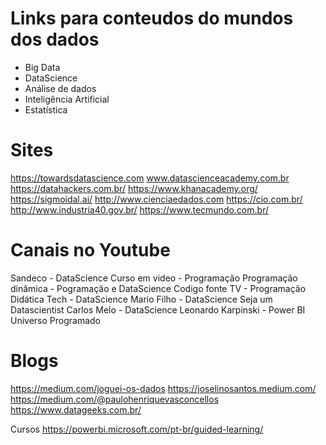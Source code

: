 # Links para conteudos do mundos dos dados
* Big Data
* DataScience
* Análise de dados
* Inteligência Artificial
* Estatística

# Sites
https://towardsdatascience.com
www.datascienceacademy.com.br
https://datahackers.com.br/
https://www.khanacademy.org/
https://sigmoidal.ai/
http://www.cienciaedados.com
https://cio.com.br/
http://www.industria40.gov.br/
https://www.tecmundo.com.br/

# Canais no Youtube
Sandeco - DataScience
Curso em video - Programação
Programação dinâmica - Pogramação e DataScience
Codigo fonte TV - Programação
Didática Tech - DataScience
Mario Filho - DataScience
Seja um Datascientist
Carlos Melo - DataScience
Leonardo Karpinski - Power BI
Universo Programado

# Blogs
https://medium.com/joguei-os-dados
https://joselinosantos.medium.com/
https://medium.com/@paulohenriquevasconcellos
https://www.datageeks.com.br/

Cursos
https://powerbi.microsoft.com/pt-br/guided-learning/

